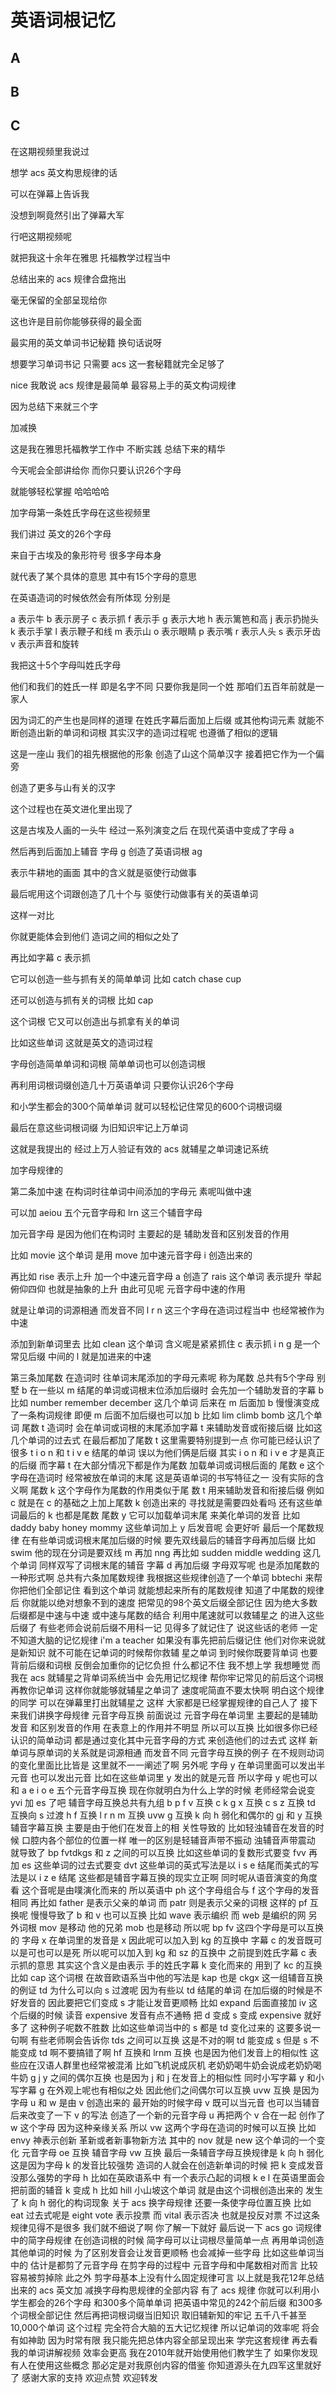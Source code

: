 # 英语词根记忆

## A



## B

## C



在这期视频里我说过

想学 acs 英文构思规律的话

可以在弹幕上告诉我

没想到啊竟然引出了弹幕大军

行吧这期视频呢

就把我这十余年在雅思
托福教学过程当中

总结出来的 acs
规律合盘拖出

毫无保留的全部呈现给你

这也许是目前你能够获得的最全面

最实用的英文单词书记秘籍
换句话说呀

想要学习单词书记
只需要 acs 这一套秘籍就完全足够了

nice 我敢说
acs 规律是最简单
最容易上手的英文构词规律

因为总结下来就三个字

加减换

这是我在雅思托福教学工作中
不断实践
总结下来的精华

今天呢会全部讲给你
而你只要认识26个字母

就能够轻松掌握
哈哈哈哈

加字母第一条姓氏字母在这些视频里

我们讲过
英文的26个字母

来自于古埃及的象形符号
很多字母本身

就代表了某个具体的意思
其中有15个字母的意思

在英语造词的时候依然会有所体现
分别是 

a 表示牛
b 表示房子
c 表示抓
f 表示手
g 表示大地
h 表示篱笆和高
j 表示扔抛头
k 表示手掌
l 表示鞭子和线
m 表示山
o 表示眼睛
p 表示嘴
r 表示人头
s 表示牙齿
v 表示声音和旋转

我把这十5个字母叫姓氏字母

他们和我们的姓氏一样
即是名字不同
只要你我是同一个姓
那咱们五百年前就是一家人

因为词汇的产生也是同样的道理
在姓氏字幕后面加上后缀
或其他构词元素
就能不断创造出新的单词和词根
其实汉字的造词过程呢
也遵循了相似的逻辑

这是一座山
我们的祖先根据他的形象
创造了山这个简单汉字
接着把它作为一个偏旁

创造了更多与山有关的汉字

这个过程也在英文进化里出现了

这是古埃及人画的一头牛
经过一系列演变之后
在现代英语中变成了字母 a

然后再到后面加上辅音
字母 g 创造了英语词根 ag 

表示牛耕地的画面
其中的含义就是驱使行动做事

最后呢用这个词跟创造了几十个与
驱使行动做事有关的英语单词

这样一对比

你就更能体会到他们
造词之间的相似之处了

再比如字幕 c 表示抓

它可以创造一些与抓有关的简单单词
比如 catch chase
cup 

还可以创造与抓有关的词根
比如 cap 

这个词根
它又可以创造出与抓拿有关的单词

比如这些单词
这就是英文的造词过程

字母创造简单单词和词根
简单单词也可以创造词根

再利用词根词缀创造几十万英语单词
只要你认识26个字母

和小学生都会的300个简单单词
就可以轻松记住常见的600个词根词缀

最后在意这些词根词缀
为旧知识牢记上万单词

这就是我提出的
经过上万人验证有效的 acs
就辅星之单词速记系统

加字母规律的

第二条加中速
在构词时往单词中间添加的字母元
素呢叫做中速

可以加 aeiou
五个元音字母和 lrn 这三个辅音字母

加元音字母
是因为他们在构词时
主要起的是
辅助发音和区别发音的作用

比如 movie 这个单词
是用 move 加中速元音字母 i
创造出来的

再比如 rise 表示上升
加一个中速元音字母 a
创造了 rais 这个单词
表示提升
举起俯仰四仰
也就是抽象的上升
由此可见呢
元音字母中速的作用

就是让单词的词源相通
而发音不同
l r n 这三个字母在造词过程当中
也经常被作为中速

添加到新单词里去
比如 clean 这个单词
含义呢是紧紧抓住 c
表示抓 i n g 是一个常见后缀
中间的 l 就是加进来的中速

第三条加尾数
在造词时
往单词末尾添加的字母元素呢
称为尾数
总共有5个字母
别墅 b 在一些以 m
结尾的单词或词根末位添加后缀时
会先加一个辅助发音的字幕 b
比如 number remember
december 这几个单词
后来在 m 后面加 b
慢慢演变成了一条构词规律
即便 m 后面不加后缀也可以加 b
比如 lim climb
bomb 这几个单词
尾数 t 造词时
会在单词或词根的末尾添加字幕 t
来辅助发音或衔接后缀
比如这几个单词的过去式
在最后都加了尾数 t
这里需要特别提到一点
你可能已经认识了很多 t i o n 和 t i v e
结尾的单词
误以为他们俩是后缀
其实 i o n 和 i v e 才是真正的后缀
而字幕 t
在大部分情况下都是作为尾数
加载单词或词根后面的
尾数 e 这个字母在造词时
经常被放在单词的末尾
这是英语单词的书写特征之一
没有实际的含义啊
尾数 k
这个字母作为尾数的作用类似于尾
数 t 用来辅助发音和衔接后缀
例如 c
就是在 c 的基础之上加上尾数
k 创造出来的
寻找就是需要四处看吗
还有这些单词最后的 k 也都是尾数
尾数 y 它可以加载单词末尾
来美化单词的发音
比如 daddy
baby honey
mommy 这些单词加上 y 后发音呢
会更好听
最后一个尾数规律
在有些单词或词根末尾加后缀的时候
要先双线最后的辅音字母再加后缀
比如 swim
他的现在分词是要双线 m 再加 nng
再比如 sudden
middle wedding
这几个单词
同样双写了词根末尾的辅音
字幕 d 再加后缀
字母双写呢
也是添加尾数的一种形式啊
总共有六条加尾数规律
我根据这些规律创造了一个单词 bbtechi
来帮你把他们全部记住
看到这个单词
就能想起来所有的尾数规律
知道了中尾数的规律后
你就能以绝对想象不到的速度
把常见的98个英文后缀全部记住
因为绝大多数后缀都是中速与中速
或中速与尾数的结合
利用中尾速就可以救辅星之
的进入这些后缀了
有些老师会说前后缀不用科一记
见得多了就记住了
说这些话的老师
一定不知道大脑的记忆规律
i'm a teacher
如果没有事先把前后缀记住
他们对你来说就是新知识
就不可能在记单词的时候帮你救辅
星之单词
到时候你既要背单词
也要背前后缀和词根
反倒会加重你的记忆负担
什么都记不住
我不想上学
我想睡觉
而我在 acs 就辅星之背单词系统当中
会先用记忆规律
帮你牢记常见的前后这个词根
再教你记单词
这样你就能够就辅星之单词了
速度呢简直不要太快啊
明白这个规律的同学
可以在弹幕里打出就辅星之
这样
大家都是已经掌握规律的自己人了
接下来我们讲换字母规律
元音字母互换
前面说过
元音字母在单词里
主要起的是辅助发音
和区别发音的作用
在表意上的作用并不明显
所以可以互换
比如很多你已经认识的简单动词
都是通过变化其中元音字母的方式
来创造他们的过去式
这样
新单词与原单词的关系就是词源相通
而发音不同
元音字母互换的例子
在不规则动词的变化里面比比皆是
这里就不一一阐述了啊
另外呢
字母 y 在单词里面可以发出半元音
也可以发出元音
比如在这些单词里 y 发出的就是元音
所以字母 y 呢也可以和 a e i
o e 五个元音字母互换
现在你就明白为什么上学的时候
老师经常会说变 yvi 加 es 了吧
辅音字母互换总共有九组 b p f
v 互换 c k g
x 互换 c s
z 互换 td 互换向 s 过渡 h
f 互换 l r n
m 互换 uvw
g 互换 k 向 h 弱化和偶尔的 gj 和 y 互换
辅音字幕互换
主要是由于他们在发音上的相
关性导致的
比如轻浊辅音在发音的时候
口腔内各个部位的位置一样
唯一的区别是轻辅音声带不振动
浊辅音声带震动
就导致了 bp
fvtdkgs 和 z 之间的可以互换
比如这些单词的复数形式要变 fvv
再加 es
这些单词的过去式要变 dvt
这些单词的英式写法是以 i s
e 结尾而美式的写法是以 i z
e 结尾
这些都是辅音字幕互换的现实立正啊
同时呢从语音演变的角度看
这个音呢是由噗演化而来的
所以英语中
ph 这个字母组合与 f
这个字母的发音相同
再比如 father 是表示父亲的单词
而 patr 则是表示父亲的词根
这样的 pf 互换呢
慢慢导致了 b 和 v 也可以互换
比如 wave 表示编织
而 web 是编织的网
另外词根 mov 是移动
他的兄弟 mob 也是移动
所以呢 bp
fv 这四个字母是可以互换的
字母 x 在单词里的发音是 x
因此呢可以加入到 kg 的互换中
字幕 c 的发音既可以是可也可以是死
所以呢可以加入到 kg 和 sz 的互换中
之前提到姓氏字幕 c 表示抓的意思
其实这个含义是由表示
手的姓氏字幕 k 变化而来的
用到了 kc 的互换
比如 cap 这个词根
在故音欧语系当中他的写法是 kap
也是 ckgx 这一组辅音互换的例证
td 为什么可以向 s 过渡呢
因为有些以 td 结尾的单词
在加后缀的时候是不好发音的
因此要把它们变成 s
才能让发音更顺畅
比如 expand
后面直接加 iv 这个后缀的时候
读音 expensive
发音有点不通畅
把 d 变成 s
变成 expensive 就好多了
这种例子呢数不胜数
比如这些单词当中的 s
都是 td 变化过来的
这要多说一句啊
有些老师啊会告诉你
tds 之间可以互换
这是不对的啊
td 能变成 s
但是 s 不能变成 td 啊不要搞错了啊
hf 互换和 lrnm 互换
也是因为他们发音上的相似性
这些应在汉语人群里也经常被混淆
比如飞机说成灰机
老奶奶喝牛奶会说成老奶奶喝牛奶
g j
y 之间的偶尔互换
也是因为 j 和 j 在发音上的相似性
同时小写字幕 y 和小写字幕 g
在外观上呢也有相似之处
因此他们之间偶尔可以互换
uvw 互换
是因为字母 u 和 w 是由 v 创造出来的
最开始的时候字母 v 既可以当元音
也可以当辅音
后来改变了一下 v 的写法
创造了一个新的元音字母 u
再把两个 v 合在一起
创作了 w 这个字母
因为这种亲缘关系
所以 vw
这两个字母在造词的时候可以互换
比如 envy 神表示创新
革新或者新事物新方法
其中的 nov
就是 new 这个单词的一个变化
元音字母 oe 互换
辅音字母 vw 互换
最后一条辅音字母互换规律是 k 向 h
弱化这是因为字母 k 的发音比较强势
造词的人就会在创造新单词的时候
把 k 变成发音没那么强势的字母 h
比如在英欧语系中
有一个表示凸起的词根 k e l
在英语里面会把前面的辅音 k 变成 h
比如 hill 小山坡这个单词
就是由这个词根创造出来的
发生了 k 向 h 弱化的构词现象
关于 acs 换字母规律
还要一条使字母位置互换
比如 eat 过去式呢是 eight
vote 表示投票
而 vital 表示否决
也就是投反对票
不过这条规律见得不是很多
我们就不细说了啊
你了解一下就好
最后说一下 acs
go 词规律中的简字母规律
在创造词根的时候
简字母可以让词根尽量简单一点
再用单词创造其他单词的时候
为了区别发音会让发音更顺畅
也会减掉一些字母
比如这些单词当中的
估计是都剪了元音字母
在剪字母的过程中
元音字母和中尾数相对而言
比较容易被剪掉除
此之外
剪字母基本上没有什么固定规律可言
以上就是我花12年总结出来的 acs
英文加
减换字母构思规律的全部内容
有了 acs 规律
你就可以利用小学生都会的26个字母
和300多个简单单词
把英语中常见的242个前后缀
和300多个词根全部记住
然后再把词根词缀当旧知识
取旧辅新知的牢记
五千八千甚至10,000个单词
这个过程
完全符合大脑的五大记忆规律
所以记单词的效率呢
将会有如神助
因为时常有限
我只能先把总体内容全部呈现出来
学完这套规律
再去看我的单词讲解视频
效率会更高
我在2010年就开始使用他们教学生了
如果你发现有人在使用这些概念
那必定是对我原创内容的借鉴
你知道源头在九四军这里就好了
感谢大家的支持
欢迎点赞
欢迎转发